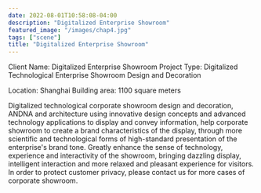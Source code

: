 ```yaml
---
date: 2022-08-01T10:58:08-04:00
description: "Digitalized Enterprise Showroom"
featured_image: "/images/chap4.jpg"
tags: ["scene"]
title: "Digitalized Enterprise Showroom"
---
```

Client Name: Digitalized Enterprise Showroom Project Type: Digitalized Technological Enterprise Showroom Design and Decoration  

Location: Shanghai Building area: 1100 square meters  

Digitalized technological corporate showroom design and decoration, ANDNA and architecture using innovative design concepts and advanced technology applications to display and convey information, help corporate showroom to create a brand characteristics of the display, through more scientific and technological forms of high-standard presentation of the enterprise's brand tone. Greatly enhance the sense of technology, experience and interactivity of the showroom, bringing dazzling display, intelligent interaction and more relaxed and pleasant experience for visitors.
In order to protect customer privacy, please contact us for more cases of corporate showroom.